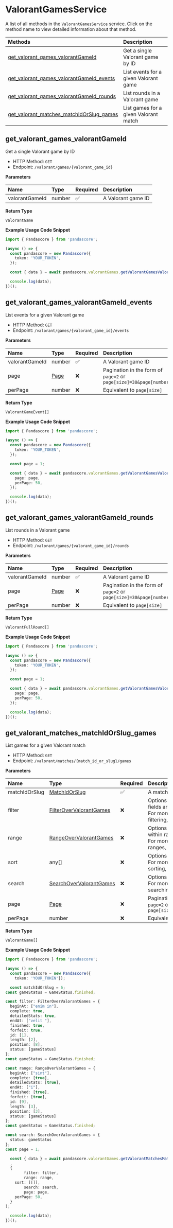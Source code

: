 # ValorantGamesService

A list of all methods in the `ValorantGamesService` service. Click on the method name to view detailed information about that method.

| Methods                                                                               | Description                           |
| :------------------------------------------------------------------------------------ | :------------------------------------ |
| [get_valorant_games_valorantGameId](#get_valorant_games_valorantgameid)               | Get a single Valorant game by ID      |
| [get_valorant_games_valorantGameId_events](#get_valorant_games_valorantgameid_events) | List events for a given Valorant game |
| [get_valorant_games_valorantGameId_rounds](#get_valorant_games_valorantgameid_rounds) | List rounds in a Valorant game        |
| [get_valorant_matches_matchIdOrSlug_games](#get_valorant_matches_matchidorslug_games) | List games for a given Valorant match |

## get_valorant_games_valorantGameId

Get a single Valorant game by ID

- HTTP Method: `GET`
- Endpoint: `/valorant/games/{valorant_game_id}`

**Parameters**

| Name           | Type   | Required | Description        |
| :------------- | :----- | :------- | :----------------- |
| valorantGameId | number | ✅       | A Valorant game ID |

**Return Type**

`ValorantGame`

**Example Usage Code Snippet**

```typescript
import { Pandascore } from 'pandascore';

(async () => {
  const pandascore = new Pandascore({
    token: 'YOUR_TOKEN',
  });

  const { data } = await pandascore.valorantGames.getValorantGamesValorantGameId(1);

  console.log(data);
})();
```

## get_valorant_games_valorantGameId_events

List events for a given Valorant game

- HTTP Method: `GET`
- Endpoint: `/valorant/games/{valorant_game_id}/events`

**Parameters**

| Name           | Type                      | Required | Description                                                          |
| :------------- | :------------------------ | :------- | :------------------------------------------------------------------- |
| valorantGameId | number                    | ✅       | A Valorant game ID                                                   |
| page           | [Page](../models/Page.md) | ❌       | Pagination in the form of `page=2` or `page[size]=30&page[number]=2` |
| perPage        | number                    | ❌       | Equivalent to `page[size]`                                           |

**Return Type**

`ValorantGameEvent[]`

**Example Usage Code Snippet**

```typescript
import { Pandascore } from 'pandascore';

(async () => {
  const pandascore = new Pandascore({
    token: 'YOUR_TOKEN',
  });

  const page = 1;

  const { data } = await pandascore.valorantGames.getValorantGamesValorantGameIdEvents(9, {
    page: page,
    perPage: 50,
  });

  console.log(data);
})();
```

## get_valorant_games_valorantGameId_rounds

List rounds in a Valorant game

- HTTP Method: `GET`
- Endpoint: `/valorant/games/{valorant_game_id}/rounds`

**Parameters**

| Name           | Type                      | Required | Description                                                          |
| :------------- | :------------------------ | :------- | :------------------------------------------------------------------- |
| valorantGameId | number                    | ✅       | A Valorant game ID                                                   |
| page           | [Page](../models/Page.md) | ❌       | Pagination in the form of `page=2` or `page[size]=30&page[number]=2` |
| perPage        | number                    | ❌       | Equivalent to `page[size]`                                           |

**Return Type**

`ValorantFullRound[]`

**Example Usage Code Snippet**

```typescript
import { Pandascore } from 'pandascore';

(async () => {
  const pandascore = new Pandascore({
    token: 'YOUR_TOKEN',
  });

  const page = 1;

  const { data } = await pandascore.valorantGames.getValorantGamesValorantGameIdRounds(6, {
    page: page,
    perPage: 50,
  });

  console.log(data);
})();
```

## get_valorant_matches_matchIdOrSlug_games

List games for a given Valorant match

- HTTP Method: `GET`
- Endpoint: `/valorant/matches/{match_id_or_slug}/games`

**Parameters**

| Name          | Type                                                            | Required | Description                                                                                                                                         |
| :------------ | :-------------------------------------------------------------- | :------- | :-------------------------------------------------------------------------------------------------------------------------------------------------- |
| matchIdOrSlug | [MatchIdOrSlug](../models/MatchIdOrSlug.md)                     | ✅       | A match ID or slug                                                                                                                                  |
| filter        | [FilterOverValorantGames](../models/FilterOverValorantGames.md) | ❌       | Options to filter results. String fields are case sensitive <br/>For more information on filtering, see [docs](/docs/filtering-and-sorting#filter). |
| range         | [RangeOverValorantGames](../models/RangeOverValorantGames.md)   | ❌       | Options to select results within ranges <br/>For more information on ranges, see [docs](/docs/filtering-and-sorting#range).                         |
| sort          | any[]                                                           | ❌       | Options to sort results <br/>For more information on sorting, see [docs](/docs/filtering-and-sorting#sort).                                         |
| search        | [SearchOverValorantGames](../models/SearchOverValorantGames.md) | ❌       | Options to search results <br/>For more information on searching, see [docs](/docs/filtering-and-sorting#search).                                   |
| page          | [Page](../models/Page.md)                                       | ❌       | Pagination in the form of `page=2` or `page[size]=30&page[number]=2`                                                                                |
| perPage       | number                                                          | ❌       | Equivalent to `page[size]`                                                                                                                          |

**Return Type**

`ValorantGame[]`

**Example Usage Code Snippet**

```typescript
import { Pandascore } from 'pandascore';

(async () => {
  const pandascore = new Pandascore({
	token: 'YOUR_TOKEN'});

  const matchIdOrSlug = 6;
const gameStatus = GameStatus.finished;

const filter: FilterOverValorantGames = {
  beginAt: ["enim in"],
  complete: true,
  detailedStats: true,
  endAt: ["velit "],
  finished: true,
  forfeit: true,
  id: [1],
  length: [2],
  position: [8],
  status: [gameStatus]
};
const gameStatus = GameStatus.finished;

const range: RangeOverValorantGames = {
  beginAt: ["sint"],
  complete: [true],
  detailedStats: [true],
  endAt: ["i"],
  finished: [true],
  forfeit: [true],
  id: [9],
  length: [3],
  position: [3],
  status: [gameStatus]
};
const gameStatus = GameStatus.finished;

const search: SearchOverValorantGames = {
  status: gameStatus
};
const page = 1;

  const { data } = await pandascore.valorantGames.getValorantMatchesMatchIdOrSlugGames(
  ,
  {
		filter: filter,
		range: range,
    sort: [[]],
		search: search,
		page: page,
    perPage: 50,
  }
);

  console.log(data);
})();
```
